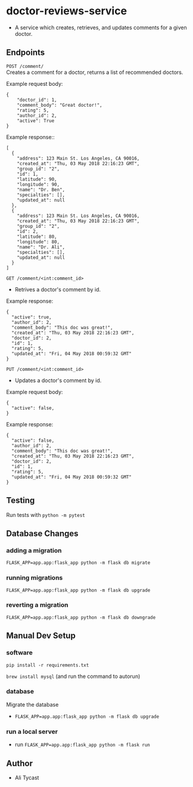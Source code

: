 # doctor-reviews-service
* A service which creates, retrieves, and updates comments for a given doctor.  

## Endpoints

`POST /comment/`  
Creates a comment for a doctor, returns a list of recommended doctors.  

Example request body: 
```
{
	"doctor_id": 1, 
	"comment_body": "Great doctor!", 
	"rating": 5, 
	"author_id": 2,
	"active": True
}
``` 

Example response:: 
```
[
  {
    "address": 123 Main St. Los Angeles, CA 90016,
    "created_at": "Thu, 03 May 2018 22:16:23 GMT",
    "group_id": "2",
    "id": 1,
    "latitude": 90,
    "longitude": 90,
    "name": "Dr. Ben",
    "specialties": [],
    "updated_at": null
  },
  {
    "address": 123 Main St. Los Angeles, CA 90016,
    "created_at": "Thu, 03 May 2018 22:16:23 GMT",
    "group_id": "2",
    "id": 2,
    "latitude": 80,
    "longitude": 80,
    "name": "Dr. Ali",
    "specialties": [],
    "updated_at": null
  } 
]
```  


`GET /comment/<int:comment_id>`
* Retrives a doctor's comment by id.

Example response: 
```
{
  "active": true,
  "author_id": 2,
  "comment_body": "This doc was great!",
  "created_at": "Thu, 03 May 2018 22:16:23 GMT",
  "doctor_id": 2,
  "id": 1,
  "rating": 5,
  "updated_at": "Fri, 04 May 2018 00:59:32 GMT"
}
``` 


`PUT /comment/<int:comment_id>`
* Updates a doctor's comment by id. 

Example request body: 
```
{
  "active": false,
}
```

Example response: 
```
{
  "active": false,
  "author_id": 2,
  "comment_body": "This doc was great!",
  "created_at": "Thu, 03 May 2018 22:16:23 GMT",
  "doctor_id": 2,
  "id": 1,
  "rating": 5,
  "updated_at": "Fri, 04 May 2018 00:59:32 GMT"
}  
```


## Testing

Run tests with `python -m pytest`


## Database Changes

### adding a migration

`FLASK_APP=app.app:flask_app python -m flask db migrate`  

### running migrations

`FLASK_APP=app.app:flask_app python -m flask db upgrade`

### reverting a migration

`FLASK_APP=app.app:flask_app python -m flask db downgrade`


## Manual Dev Setup

### software

`pip install -r requirements.txt`

`brew install mysql` (and run the command to autorun)

### database

Migrate the database

* `FLASK_APP=app.app:flask_app python -m flask db upgrade`

### run a local server
* run `FLASK_APP=app.app:flask_app python -m flask run`


## Author
* Ali Tycast
